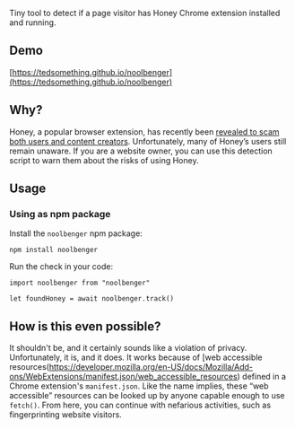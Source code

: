 Tiny tool to detect if a page visitor has Honey Chrome extension installed and running.

## Demo

[https://tedsomething.github.io/noolbenger](https://tedsomething.github.io/noolbenger)

## Why?

Honey, a popular browser extension, has recently been [revealed to scam both users and content creators](https://www.youtube.com/watch?v=vc4yL3YTwWk). Unfortunately, many of Honey’s users still remain unaware. If you are a website owner, you can use this detection script to warn them about the risks of using Honey.

## Usage

### Using as npm package

Install the `noolbenger` npm package:

```
npm install noolbenger
```

Run the check in your code:

```
import noolbenger from "noolbenger"

let foundHoney = await noolbenger.track()
```

## How is this even possible?

It shouldn't be, and it certainly sounds like a violation of privacy. Unfortunately, it is, and it does. It works because of [web accessible resources(https://developer.mozilla.org/en-US/docs/Mozilla/Add-ons/WebExtensions/manifest.json/web_accessible_resources) defined in a Chrome extension's `manifest.json`. Like the name implies, these “web accessible” resources can be looked up by anyone capable enough to use `fetch()`. From here, you can continue with nefarious activities, such as fingerprinting website visitors.
